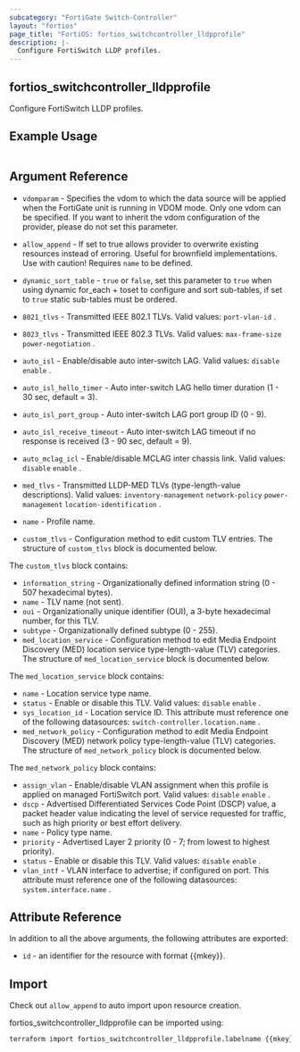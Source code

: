```yaml
---
subcategory: "FortiGate Switch-Controller"
layout: "fortios"
page_title: "FortiOS: fortios_switchcontroller_lldpprofile"
description: |-
  Configure FortiSwitch LLDP profiles.
---
```


## fortios_switchcontroller_lldpprofile
Configure FortiSwitch LLDP profiles.

## Example Usage

```hcl

```

## Argument Reference
* `vdomparam` - Specifies the vdom to which the data source will be applied when the FortiGate unit is running in VDOM mode. Only one vdom can be specified. If you want to inherit the vdom configuration of the provider, please do not set this parameter.
* `allow_append` - If set to true allows provider to overwrite existing resources instead of erroring. Useful for brownfield implementations. Use with caution! Requires `name` to be defined.
* `dynamic_sort_table` - `true` or `false`, set this parameter to `true` when using dynamic for_each + toset to configure and sort sub-tables, if set to `true` static sub-tables must be ordered.

* `8021_tlvs` - Transmitted IEEE 802.1 TLVs. Valid values: `port-vlan-id` .
* `8023_tlvs` - Transmitted IEEE 802.3 TLVs. Valid values: `max-frame-size` `power-negotiation` .
* `auto_isl` - Enable/disable auto inter-switch LAG. Valid values: `disable` `enable` .
* `auto_isl_hello_timer` - Auto inter-switch LAG hello timer duration (1 - 30 sec, default = 3).
* `auto_isl_port_group` - Auto inter-switch LAG port group ID (0 - 9).
* `auto_isl_receive_timeout` - Auto inter-switch LAG timeout if no response is received (3 - 90 sec, default = 9).
* `auto_mclag_icl` - Enable/disable MCLAG inter chassis link. Valid values: `disable` `enable` .
* `med_tlvs` - Transmitted LLDP-MED TLVs (type-length-value descriptions). Valid values: `inventory-management` `network-policy` `power-management` `location-identification` .
* `name` - Profile name.
* `custom_tlvs` - Configuration method to edit custom TLV entries. The structure of `custom_tlvs` block is documented below.

The `custom_tlvs` block contains:

* `information_string` - Organizationally defined information string (0 - 507 hexadecimal bytes).
* `name` - TLV name (not sent).
* `oui` - Organizationally unique identifier (OUI), a 3-byte hexadecimal number, for this TLV.
* `subtype` - Organizationally defined subtype (0 - 255).
* `med_location_service` - Configuration method to edit Media Endpoint Discovery (MED) location service type-length-value (TLV) categories. The structure of `med_location_service` block is documented below.

The `med_location_service` block contains:

* `name` - Location service type name.
* `status` - Enable or disable this TLV. Valid values: `disable` `enable` .
* `sys_location_id` - Location service ID. This attribute must reference one of the following datasources: `switch-controller.location.name` .
* `med_network_policy` - Configuration method to edit Media Endpoint Discovery (MED) network policy type-length-value (TLV) categories. The structure of `med_network_policy` block is documented below.

The `med_network_policy` block contains:

* `assign_vlan` - Enable/disable VLAN assignment when this profile is applied on managed FortiSwitch port. Valid values: `disable` `enable` .
* `dscp` - Advertised Differentiated Services Code Point (DSCP) value, a packet header value indicating the level of service requested for traffic, such as high priority or best effort delivery.
* `name` - Policy type name.
* `priority` - Advertised Layer 2 priority (0 - 7; from lowest to highest priority).
* `status` - Enable or disable this TLV. Valid values: `disable` `enable` .
* `vlan_intf` - VLAN interface to advertise; if configured on port. This attribute must reference one of the following datasources: `system.interface.name` .

## Attribute Reference

In addition to all the above arguments, the following attributes are exported:
* `id` - an identifier for the resource with format {{mkey}}.

## Import

Check out `allow_append` to auto import upon resource creation.

fortios_switchcontroller_lldpprofile can be imported using:
```sh
terraform import fortios_switchcontroller_lldpprofile.labelname {{mkey}}
```
